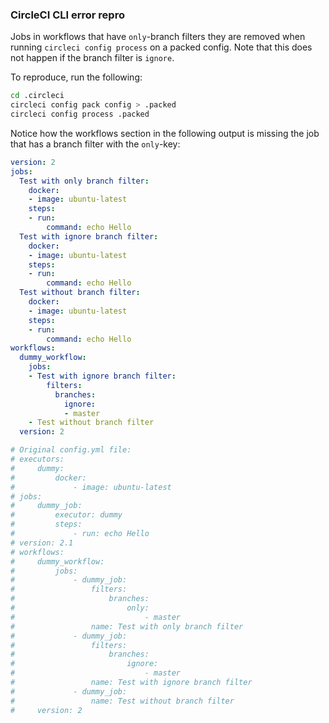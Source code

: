 ### CircleCI CLI error repro

Jobs in workflows that have `only`-branch filters they are removed when running `circleci config process` on a packed config. Note that this does not happen if the branch filter is `ignore`.

To reproduce, run the following: 

```bash
cd .circleci
circleci config pack config > .packed
circleci config process .packed
```

Notice how the workflows section in the following output is missing the job that has a branch filter with the `only`-key:

```yml
version: 2
jobs:
  Test with only branch filter:
    docker:
    - image: ubuntu-latest
    steps:
    - run:
        command: echo Hello
  Test with ignore branch filter:
    docker:
    - image: ubuntu-latest
    steps:
    - run:
        command: echo Hello
  Test without branch filter:
    docker:
    - image: ubuntu-latest
    steps:
    - run:
        command: echo Hello
workflows:
  dummy_workflow:
    jobs:
    - Test with ignore branch filter:
        filters:
          branches:
            ignore:
            - master
    - Test without branch filter
  version: 2

# Original config.yml file:
# executors:
#     dummy:
#         docker:
#             - image: ubuntu-latest
# jobs:
#     dummy_job:
#         executor: dummy
#         steps:
#             - run: echo Hello
# version: 2.1
# workflows:
#     dummy_workflow:
#         jobs:
#             - dummy_job:
#                 filters:
#                     branches:
#                         only:
#                             - master
#                 name: Test with only branch filter
#             - dummy_job:
#                 filters:
#                     branches:
#                         ignore:
#                             - master
#                 name: Test with ignore branch filter
#             - dummy_job:
#                 name: Test without branch filter
#     version: 2
```
